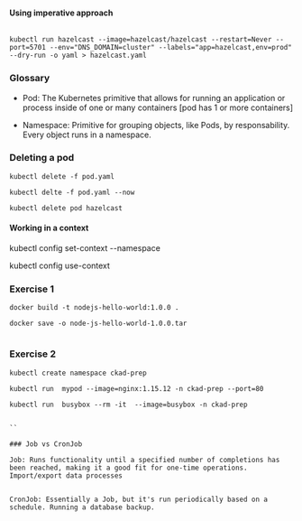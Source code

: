 #### Using imperative approach

``` 

kubectl run hazelcast --image=hazelcast/hazelcast --restart=Never --port=5701 --env="DNS_DOMAIN=cluster" --labels="app=hazelcast,env=prod" --dry-run -o yaml > hazelcast.yaml

```

### Glossary

- Pod: The Kubernetes primitive that allows for running an application or process inside of one or many containers
[pod has 1 or more containers]

- Namespace: Primitive for grouping objects, like Pods, by responsability. Every object runs in a namespace.

### Deleting a pod

```
kubectl delete -f pod.yaml

kubectl delte -f pod.yaml --now

kubectl delete pod hazelcast

```
#### Working in a context

kubectl config set-context <context-of-question> --namespace <namespace of context>

kubectl config use-context <context-of-question>


### Exercise 1

```
docker build -t nodejs-hello-world:1.0.0 . 

docker save -o node-js-hello-world-1.0.0.tar 


```

### Exercise 2

```
kubectl create namespace ckad-prep 

kubectl run  mypod --image=nginx:1.15.12 -n ckad-prep --port=80 

kubectl run  busybox --rm -it  --image=busybox -n ckad-prep 


``

### Job vs CronJob

Job: Runs functionality until a specified number of completions has been reached, making it a good fit for one-time operations. Import/export data processes 


CronJob: Essentially a Job, but it's run periodically based on a schedule. Running a database backup.


